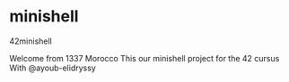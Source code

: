# minishell
42minishell

Welcome from 1337 Morocco
This our minishell project for the 42 cursus
With @ayoub-elidryssy
